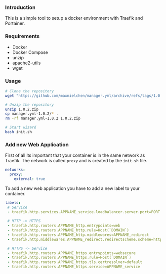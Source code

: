 
### Introduction

This is a simple tool to setup a docker environment with Traefik and Portainer.

### Requirements

- Docker
- Docker Compose
- unzip
- apache2-utils
- wget

### Usage

```bash
# Clone the repository 
wget "https://github.com/maxmielchen/manager.yml/archive/refs/tags/1.0.2.zip"

# Unzip the repository
unzip 1.0.2.zip
cp manager.yml-1.0.2/* .
rm -rf manager.yml-1.0.2 1.0.2.zip

# Start wizard
bash init.sh
```

### Add new Web Application

First of all its important that your container is in the same network as Traefik.
The network is called `proxy` and is created by the `init.sh` file.

```yaml
networks:
  proxy:
    external: true
```

To add a new web application you have to add a new label to your container.

```yaml
labels:
 # Service
 - traefik.http.services.APPNAME_service.loadbalancer.server.port=PORT
 
 # HTTP -> HTTPS
 - traefik.http.routers.APPNAME_http.entrypoints=web
 - traefik.http.routers.APPNAME_http.rule=Host(`DOMAIN`)
 - traefik.http.routers.APPNAME_http.middlewares=APPNAME_redirect
 - traefik.http.middlewares.APPNAME_redirect.redirectscheme.scheme=https

 # HTTPS -> Service
 - traefik.http.routers.APPNAME_https.entrypoints=websecure
 - traefik.http.routers.APPNAME_https.rule=Host(`DOMAIN`)
 - traefik.http.routers.APPNAME_https.tls.certresolver=default 
 - traefik.http.routers.APPNAME_https.service=APPNAME_service
```



